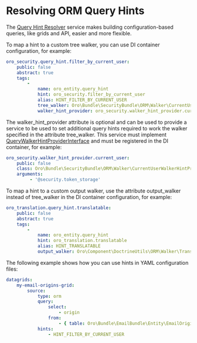 <a id="dev-entities-resolving-orm-query-hints"></a>

# Resolving ORM Query Hints

The <a href="https://github.com/oroinc/platform/tree/6.1/src/Oro/Component/DoctrineUtils/ORM/QueryHintResolver.php" target="_blank">Query Hint Resolver</a> service makes building configuration-based queries, like grids and API, easier and more flexible.

To map a hint to a custom tree walker, you can use DI container configuration, for example:

```yaml
oro_security.query_hint.filter_by_current_user:
    public: false
    abstract: true
    tags:
        -
            name: oro_entity.query_hint
            hint: oro_security.filter_by_current_user
            alias: HINT_FILTER_BY_CURRENT_USER
            tree_walker: Oro\Bundle\SecurityBundle\ORM\Walker\CurrentUserWalker
            walker_hint_provider: oro_security.walker_hint_provider.current_user
```

The walker_hint_provider attribute is optional and can be used to provide a service to be used to set additional query hints required to work the walker specified in the attribute tree_walker. This service must implement <a href="https://github.com/oroinc/platform/tree/6.1/src/Oro/Component/DoctrineUtils/ORM/QueryWalkerHintProviderInterface.php" target="_blank">QueryWalkerHintProviderInterface</a> and must be registered in the DI container, for example:

```yaml
oro_security.walker_hint_provider.current_user:
    public: false
    class: Oro\Bundle\SecurityBundle\ORM\Walker\CurrentUserWalkerHintProvider
    arguments:
         - '@security.token_storage'
```

To map a hint to a custom output walker, use the attribute output_walker instead of tree_walker in the DI container configuration, for example:

```yaml
oro_translation.query_hint.translatable:
    public: false
    abstract: true
    tags:
        -
            name: oro_entity.query_hint
            hint: oro_translation.translatable
            alias: HINT_TRANSLATABLE
            output_walker: Oro\Component\DoctrineUtils\ORM\Walker\TranslatableSqlWalker
```

The following example shows how you can use hints in YAML configuration files:

```yaml
datagrids:
    my-email-origins-grid:
        source:
            type: orm
            query:
                select:
                    - origin
                from:
                    - { table: Oro\Bundle\EmailBundle\Entity\EmailOrigin, alias: origin }
            hints:
                - HINT_FILTER_BY_CURRENT_USER
```

<!-- Frontend -->
